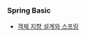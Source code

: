 ### Spring Basic        
- [객체 지향 설계와 스프링](https://github.com/rrlqja/study_spring/blob/master/01.%20spring-basic/obejct-oriented-and-spring.md)
